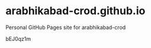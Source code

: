 # arabhikabad-crod.github.io
Personal GitHub Pages site for arabhikabad-crod





























































bEJ0qz1m
